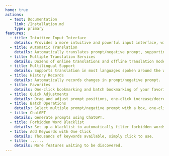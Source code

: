 ```yaml
---
home: true
actions:
  - text: Documentation
    link: /Installation.md
    type: primary
features:
  - title: Intuitive Input Interface
    details: Provides a more intuitive and powerful input interface, with bilingual prompt displays for easy understanding.
  - title: Automatic Translation
    details: Automatically translates prompt/negative prompt, supporting multiple languages.
  - title: Multiple Translation Services
    details: Dozens of online translations and offline translation models available.
  - title: Multilingual Support
    details: Supports translation in most languages spoken around the world, allowing you to use prompts in any language.
  - title: History Records
    details: Automatically records changes in prompt/negative prompt.
  - title: Favorites
    details: One-click bookmarking and batch bookmarking of your favorite prompt/negative prompt.
  - title: Quick Adjustments
    details: Drag and adjust prompt positions, one-click increase/decrease prompt weights, one-click delete, disable, translate, or bookmark prompts.
  - title: Batch Operations
    details: Select multiple prompt/negative prompt with a box, one-click delete, translate, or bookmark them.
  - title: ChatGPT
    details: Generate prompts using ChatGPT.
  - title: Forbidden Word Blacklist
    details: Set up a blacklist to automatically filter forbidden words.
  - title: Add Keywords with One Click
    details: Thousands of keywords available, simply click to use.
  - title: ......
    details: More features waiting to be discovered.
---
```

